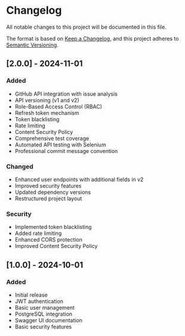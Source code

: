 # Changelog

All notable changes to this project will be documented in this file.

The format is based on [Keep a Changelog](https://keepachangelog.com/en/1.0.0/),
and this project adheres to [Semantic Versioning](https://semver.org/spec/v2.0.0.html).

## [2.0.0] - 2024-11-01

### Added

- GitHub API integration with issue analysis
- API versioning (v1 and v2)
- Role-Based Access Control (RBAC)
- Refresh token mechanism
- Token blacklisting
- Rate limiting
- Content Security Policy
- Comprehensive test coverage
- Automated API testing with Selenium
- Professional commit message convention

### Changed

- Enhanced user endpoints with additional fields in v2
- Improved security features
- Updated dependency versions
- Restructured project layout

### Security

- Implemented token blacklisting
- Added rate limiting
- Enhanced CORS protection
- Improved Content Security Policy

## [1.0.0] - 2024-10-01

### Added

- Initial release
- JWT authentication
- Basic user management
- PostgreSQL integration
- Swagger UI documentation
- Basic security features
